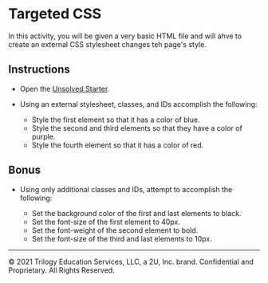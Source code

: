 # Targeted CSS

In this activity, you will be given a very basic HTML file and will ahve to create an external CSS stylesheet changes teh page's style.

## Instructions

* Open the [Unsolved Starter](Unsolved/index.html).

* Using an external stylesheet, classes, and IDs accomplish the following:

  * Style the first element so that it has a color of blue.
  * Style the second and third elements so that they have a color of purple.
  * Style the fourth element so that it has a color of red.

## Bonus

* Using only additional classes and IDs, attempt to accomplish the following:

  * Set the background color of the first and last elements to black.
  * Set the font-size of the first element to 40px.
  * Set the font-weight of the second element to bold.
  * Set the font-size of the third and last elements to 10px.

---

© 2021 Trilogy Education Services, LLC, a 2U, Inc. brand. Confidential and Proprietary. All Rights Reserved.

